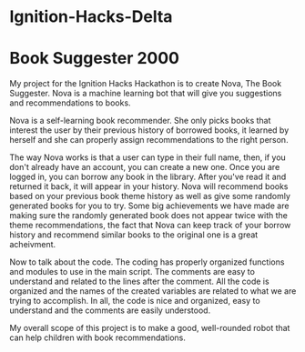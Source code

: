 # Ignition-Hacks-Delta
# Book Suggester 2000

My project for the Ignition Hacks Hackathon is to create Nova, The Book Suggester. Nova is a machine learning bot that will give you suggestions and recommendations to books.

Nova is a self-learning book recommender. She only picks books that interest the user by their previous history of borrowed books, it learned by herself and she can properly assign recommendations to the right person.

The way Nova works is that a user can type in their full name, then, if you don't already have an account, you can create a new one. Once you are logged in, you can borrow any book in the library. After you've read it and returned it back, it will appear in your history. Nova will recommend books based on your previous book theme history as well as give some randomly generated books for you to try. Some big achievements we have made are making sure the randomly generated book does not appear twice with the theme recommendations, the fact that Nova can keep track of your borrow history and recommend similar books to the original one is a great acheivment.

Now to talk about the code. The coding has properly organized functions and modules to use in the main script. The comments are easy to understand and related to the lines after the comment. All the code is organized and the names of the created variables are related to what we are trying to accomplish. In all, the code is nice and organized, easy to understand and the comments are easily understood.

My overall scope of this project is to make a good, well-rounded robot that can help children with book recommendations.

